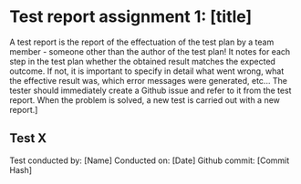 # Test report assignment 1: [title]

A test report is the report of the effectuation of the test plan by a team member - someone other than the author of the test plan! It notes for each step in the test plan whether the obtained result matches the expected outcome. If not, it is important to specify in detail what went wrong, what the effective result was, which error messages were generated, etc... The tester should immediately create a Github issue and refer to it from the test report. When the problem is solved, a new test is carried out with a new report.]


## Test X

Test conducted by: [Name]
Conducted on: [Date]
Github commit:  [Commit Hash]
